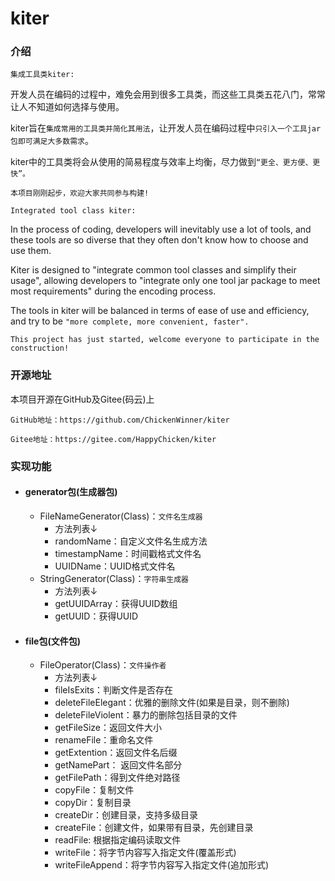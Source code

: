 # kiter

### 介绍
`集成工具类kiter:`

开发人员在编码的过程中，难免会用到很多工具类，而这些工具类五花八门，常常让人不知道如何选择与使用。

kiter旨在`集成常用的工具类并简化其用法`，让开发人员在编码过程中`只引入一个工具jar包即可满足大多数需求`。

kiter中的工具类将会从使用的简易程度与效率上均衡，尽力做到`“更全、更方便、更快”。`

`本项目刚刚起步，欢迎大家共同参与构建!`

`Integrated tool class kiter:`

In the process of coding, developers will inevitably use a lot of tools, and these tools are so diverse that they often don't know how to choose and use them.

Kiter is designed to "integrate common tool classes and simplify their usage", allowing developers to "integrate only one tool jar package to meet most requirements" during the encoding process.

The tools in kiter will be balanced in terms of ease of use and efficiency, and try to be `"more complete, more convenient, faster". `

`This project has just started, welcome everyone to participate in the construction!`

### 开源地址
本项目开源在GitHub及Gitee(码云)上   

    GitHub地址：https://github.com/ChickenWinner/kiter
    
    Gitee地址：https://gitee.com/HappyChicken/kiter

### 实现功能
+ #### generator包(生成器包)
    + FileNameGenerator(Class)：`文件名生成器`
        + 方法列表↓
        + randomName：自定义文件名生成方法
        + timestampName：时间戳格式文件名
        + UUIDName：UUID格式文件名
    + StringGenerator(Class)：`字符串生成器`
        + 方法列表↓
        + getUUIDArray：获得UUID数组
        + getUUID：获得UUID
 + #### file包(文件包)
    + FileOperator(Class)：`文件操作者`
        + 方法列表↓
        + fileIsExits：判断文件是否存在
        + deleteFileElegant：优雅的删除文件(如果是目录，则不删除)
        + deleteFileViolent：暴力的删除包括目录的文件
        + getFileSize：返回文件大小
        + renameFile：重命名文件
        + getExtention：返回文件名后缀
        + getNamePart： 返回文件名部分
        + getFilePath：得到文件绝对路径
        + copyFile：复制文件
        + copyDir：复制目录
        + createDir：创建目录，支持多级目录
        + createFile：创建文件，如果带有目录，先创建目录
        + readFile: 根据指定编码读取文件
        + writeFile：将字节内容写入指定文件(覆盖形式)
        + writeFileAppend：将字节内容写入指定文件(追加形式)


